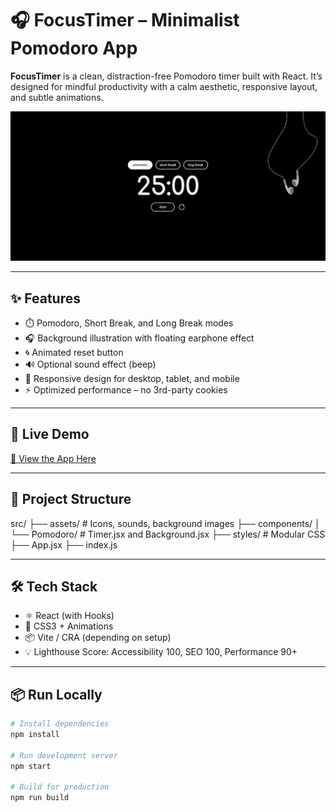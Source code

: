 # 🎧 FocusTimer – Minimalist Pomodoro App

**FocusTimer** is a clean, distraction-free Pomodoro timer built with React. It’s designed for mindful productivity with a calm aesthetic, responsive layout, and subtle animations.

![screenshot](./public/screenshot.png) <!-- optional if you add one -->

---

## ✨ Features

- ⏱️ Pomodoro, Short Break, and Long Break modes
- 🎧 Background illustration with floating earphone effect
- 🌀 Animated reset button
- 🔊 Optional sound effect (beep)
- 🎯 Responsive design for desktop, tablet, and mobile
- ⚡ Optimized performance – no 3rd-party cookies

---

## 🚀 Live Demo

[🔗 View the App Here]([https://your-live-link.netlify.app](https://pomodoro-nu-rosy.vercel.app/))

---

## 📁 Project Structure
src/
├── assets/ # Icons, sounds, background images
├── components/
│ └── Pomodoro/ # Timer.jsx and Background.jsx
├── styles/ # Modular CSS
├── App.jsx
├── index.js



---

## 🛠️ Tech Stack

- ⚛️ React (with Hooks)
- 🎨 CSS3 + Animations
- 📦 Vite / CRA (depending on setup)
- 💡 Lighthouse Score: Accessibility 100, SEO 100, Performance 90+

---

## 📦 Run Locally

```bash
# Install dependencies
npm install

# Run development server
npm start

# Build for production
npm run build


